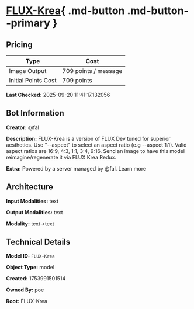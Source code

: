 # [FLUX-Krea](https://poe.com/FLUX-Krea){ .md-button .md-button--primary }

## Pricing

| Type | Cost |
|------|------|
| Image Output | 709 points / message |
| Initial Points Cost | 709 points |

**Last Checked:** 2025-09-20 11:41:17.132056


## Bot Information

**Creator:** @fal

**Description:** FLUX-Krea is a version of FLUX Dev tuned for superior aesthetics. Use "--aspect" to select an aspect ratio (e.g --aspect 1:1). Valid aspect ratios are 16:9, 4:3, 1:1, 3:4, 9:16.  Send an image to have this model reimagine/regenerate it via FLUX Krea Redux.

**Extra:** Powered by a server managed by @fal. Learn more


## Architecture

**Input Modalities:** text

**Output Modalities:** text

**Modality:** text->text


## Technical Details

**Model ID:** `FLUX-Krea`

**Object Type:** model

**Created:** 1753991501514

**Owned By:** poe

**Root:** FLUX-Krea
